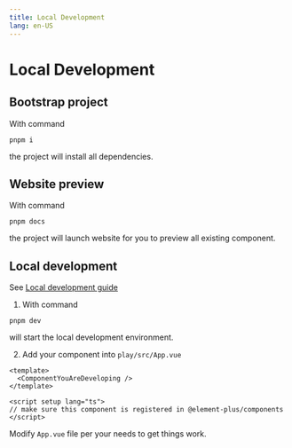 ```yaml
---
title: Local Development
lang: en-US
---
```


# Local Development

## Bootstrap project

With command

```shell
pnpm i
```

the project will install all dependencies.

## Website preview

With command

```shell
pnpm docs
```

the project will launch website for you to preview all existing component.

## Local development

See [Local development guide](https://github.com/element-plus/element-plus/blob/dev/CONTRIBUTING.md)

1. With command

```shell
pnpm dev
```

will start the local development environment.

2. Add your component into `play/src/App.vue`

```vue [App.vue]
<template>
  <ComponentYouAreDeveloping />
</template>

<script setup lang="ts">
// make sure this component is registered in @element-plus/components
</script>
```

Modify `App.vue` file per your needs to get things work.
